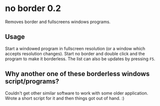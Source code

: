 no border 0.2
=============

Removes border and fullscreens windows programs.

Usage
-----

Start a windowed program in fullscreen resolution (or a window which accepts resolution changes). Start no border and double click and the program to make it borderless. The list can also be updates by pressing `F5`.

Why another one of these borderless windows script/programs?
------------------------------------------------------------

Couldn't get other similar software to work with some older application. Wrote a short script for it and then things got out of hand. :)